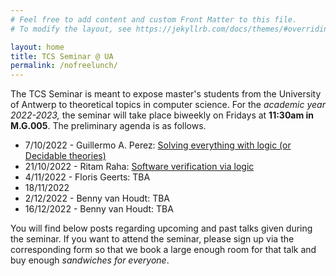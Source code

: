 ```yaml
---
# Feel free to add content and custom Front Matter to this file.
# To modify the layout, see https://jekyllrb.com/docs/themes/#overriding-theme-defaults

layout: home
title: TCS Seminar @ UA
permalink: /nofreelunch/
---
```


The TCS Seminar is meant to expose master's students from the University of
Antwerp to theoretical topics in computer science. For the *academic year
2022-2023,* the seminar will take place biweekly on Fridays at **11:30am in
M.G.005**.  The preliminary agenda is as follows.
* 7/10/2022 - Guillermo A. Perez: [Solving everything with logic (or Decidable theories)](jekyll/update/2022/09/13/talk-guillermo.html)
* 21/10/2022 - Ritam Raha: [Software verification via
  logic](jekyll/update/2022/09/14/talk-ritam.html)
* 4/11/2022 - Floris Geerts: TBA
* 18/11/2022
* 2/12/2022 - Benny van Houdt: TBA
* 16/12/2022 - Benny van Houdt: TBA

You will find below posts regarding upcoming and past talks given during the
seminar. If you want to attend the seminar, please sign up via the
corresponding form so that we book a large enough room for that talk and buy
enough *sandwiches for everyone*.
